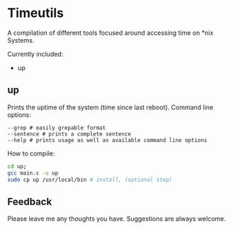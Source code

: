# Timeutils
A compilation of different tools focused around accessing time on *nix Systems.

Currently included:
- up

## up
Prints the uptime of the system (time since last reboot).
Command line options:
```
--grep # easily grepable format
--sentence # prints a complete sentence
--help # prints usage as well as available command line options
```

How to compile:
```bash
cd up;
gcc main.c -o up
sudo cp up /usr/local/bin # install, (optional step)
```

## Feedback
Please leave me any thoughts you have. Suggestions are always welcome.
